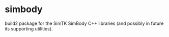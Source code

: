 # simbody

build2 package for the SimTK SimBody C++ libraries (and possibly in future its
supporting utilities).
